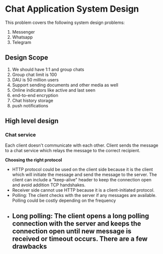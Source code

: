 # Chat Application System Design

This problem covers the following  system design problems:
1. Messenger
2. Whatsapp
3. Telegram

## Design Scope

1. We should have 1:1 and group chats
2. Group chat limit is 100
3. DAU is 50 million users
4. Support sending documents and other media as well
5. Online indicators like active and last seen
6. end-to-end encryption
7. Chat history storage
8. push notifications

## High level design

### Chat service

Each client doesn't communicate with each other. Client sends the message to a chat service which relays the message to the correct recipient.

**Choosing the right protocol**

- HTTP protocol could be used on the client side because it is the client which will initiate the message and send the message to the server. The client can include a "keep-alive" header to keep the connection open and avoid addition TCP handshakes.
- Receiver side cannot use HTTP because it is a client-initiated protocol.
- Polling: The client checks with the server if any messages are available. Polling could be costly depending on the frequency
- Long polling: The client opens a long polling connection with the server and keeps the connection open until new message is received or timeout occurs. There are a few drawbacks
  - 
